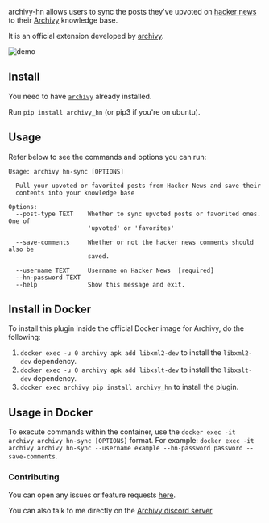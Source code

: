 archivy-hn allows users to sync the posts they've upvoted on [hacker news](https://news.ycombinator.com) to their [Archivy](https://archivy.github.io) knowledge base.

It is an official extension developed by [archivy](https://github.com/archivy/).

![demo](https://github.com/archivy/archivy_hn/blob/main/demo.gif)

## Install

You need to have [`archivy`](https://archivy.github.io) already installed.

Run `pip install archivy_hn` (or pip3 if you're on ubuntu).

## Usage

Refer below to see the commands and options you can run:

```
Usage: archivy hn-sync [OPTIONS]

  Pull your upvoted or favorited posts from Hacker News and save their
  contents into your knowledge base

Options:
  --post-type TEXT    Whether to sync upvoted posts or favorited ones. One of
                      'upvoted' or 'favorites'

  --save-comments     Whether or not the hacker news comments should also be
                      saved.

  --username TEXT     Username on Hacker News  [required]
  --hn-password TEXT
  --help              Show this message and exit.
```

## Install in Docker
To install this plugin inside the official Docker image for Archivy, do the following:
1) `docker exec -u 0 archivy apk add libxml2-dev` to install the `libxml2-dev` dependency.
2) `docker exec -u 0 archivy apk add libxslt-dev` to install the `libxslt-dev` dependency.
3) `docker exec archivy pip install archivy_hn` to install the plugin.

## Usage in Docker
To execute commands within the container, use the `docker exec -it archivy archivy hn-sync [OPTIONS]` format. 
For example: `docker exec -it archivy archivy hn-sync --username example --hn-password password --save-comments`.

### Contributing

You can open any issues or feature requests [here](https://github.com/archivy/archivy_hn/issues).

You can also talk to me directly on the [Archivy discord server](https://discord.gg/uQsqyxB)
